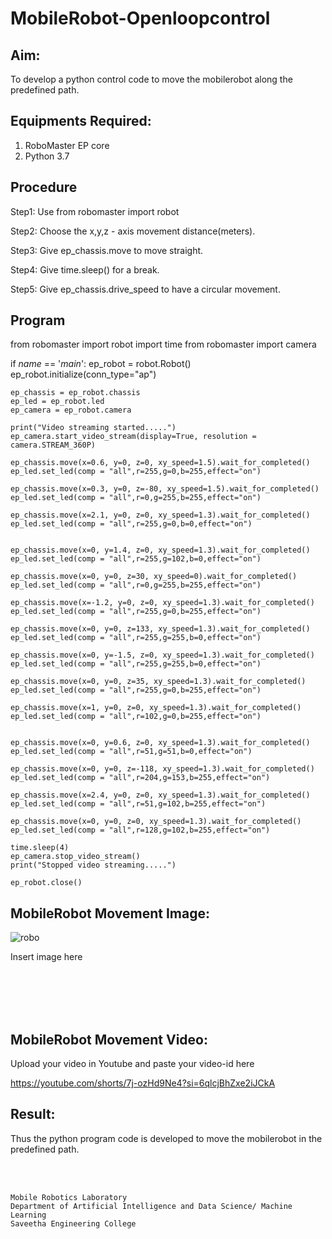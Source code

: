 # MobileRobot-Openloopcontrol
## Aim:

To develop a python control code to move the mobilerobot along the predefined path.

## Equipments Required:
1. RoboMaster EP core
2. Python 3.7

## Procedure

Step1: Use from robomaster import robot

Step2: Choose the x,y,z - axis movement distance(meters).

Step3: Give ep_chassis.move to move straight.

Step4: Give time.sleep() for a break.

Step5: Give ep_chassis.drive_speed to have a circular movement.

## Program
from robomaster import robot
import time
from robomaster import camera

if _name_ == '_main_':
    ep_robot = robot.Robot()
    ep_robot.initialize(conn_type="ap")

    ep_chassis = ep_robot.chassis
    ep_led = ep_robot.led
    ep_camera = ep_robot.camera

    print("Video streaming started.....")
    ep_camera.start_video_stream(display=True, resolution = camera.STREAM_360P)

    ep_chassis.move(x=0.6, y=0, z=0, xy_speed=1.5).wait_for_completed()
    ep_led.set_led(comp = "all",r=255,g=0,b=255,effect="on")

    ep_chassis.move(x=0.3, y=0, z=-80, xy_speed=1.5).wait_for_completed()
    ep_led.set_led(comp = "all",r=0,g=255,b=255,effect="on")

    ep_chassis.move(x=2.1, y=0, z=0, xy_speed=1.3).wait_for_completed()
    ep_led.set_led(comp = "all",r=255,g=0,b=0,effect="on")


    ep_chassis.move(x=0, y=1.4, z=0, xy_speed=1.3).wait_for_completed()
    ep_led.set_led(comp = "all",r=255,g=102,b=0,effect="on")

    ep_chassis.move(x=0, y=0, z=30, xy_speed=0).wait_for_completed()
    ep_led.set_led(comp = "all",r=0,g=255,b=255,effect="on")

    ep_chassis.move(x=-1.2, y=0, z=0, xy_speed=1.3).wait_for_completed()
    ep_led.set_led(comp = "all",r=255,g=0,b=255,effect="on")

    ep_chassis.move(x=0, y=0, z=133, xy_speed=1.3).wait_for_completed()
    ep_led.set_led(comp = "all",r=255,g=255,b=0,effect="on")

    ep_chassis.move(x=0, y=-1.5, z=0, xy_speed=1.3).wait_for_completed()
    ep_led.set_led(comp = "all",r=255,g=255,b=0,effect="on")

    ep_chassis.move(x=0, y=0, z=35, xy_speed=1.3).wait_for_completed()
    ep_led.set_led(comp = "all",r=255,g=0,b=255,effect="on")

    ep_chassis.move(x=1, y=0, z=0, xy_speed=1.3).wait_for_completed()
    ep_led.set_led(comp = "all",r=102,g=0,b=255,effect="on")

    
    ep_chassis.move(x=0, y=0.6, z=0, xy_speed=1.3).wait_for_completed()
    ep_led.set_led(comp = "all",r=51,g=51,b=0,effect="on")

    ep_chassis.move(x=0, y=0, z=-118, xy_speed=1.3).wait_for_completed()
    ep_led.set_led(comp = "all",r=204,g=153,b=255,effect="on")

    ep_chassis.move(x=2.4, y=0, z=0, xy_speed=1.3).wait_for_completed()
    ep_led.set_led(comp = "all",r=51,g=102,b=255,effect="on")

    ep_chassis.move(x=0, y=0, z=0, xy_speed=1.3).wait_for_completed()
    ep_led.set_led(comp = "all",r=128,g=102,b=255,effect="on")

    time.sleep(4)
    ep_camera.stop_video_stream()
    print("Stopped video streaming.....")

    ep_robot.close()


## MobileRobot Movement Image:

![robo](./img/robomaster.png)

Insert image here


<br/>
<br/>
<br/>
<br/>

## MobileRobot Movement Video:

Upload your video in Youtube and paste your video-id here

https://youtube.com/shorts/7j-ozHd9Ne4?si=6qlcjBhZxe2iJCkA
## Result:
Thus the python program code is developed to move the mobilerobot in the predefined path.


<br/>
<br/>

```
Mobile Robotics Laboratory
Department of Artificial Intelligence and Data Science/ Machine Learning
Saveetha Engineering College
```

